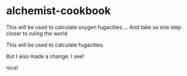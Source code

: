 # alchemist-cookbook


This will be used to calculate oxygen fugacities....
And take us one step closer to ruling the world

This will be used to calculate fugacities. 

But I also made a change.
I see!

nice!

